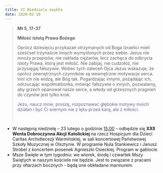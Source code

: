 ```yaml
---
title: VI Niedziela zwykła
date: 2020-02-16
---
```


> **Mt 5, 17-37**
>
> **Miłość istotą Prawa Bożego**
>
> Oprócz dziesięciu przykazań otrzymanych od Boga Izraelici mieli sześćset trzynaście innych wymyślonych przez siebie. Jezus nie mnoży przepisów, nie nakłada ciężarów, lecz zachęca do odkrycia istoty Prawa, którą jest miłość. Nie zabijaj, nie cudzołóż, nie przysięgaj fałszywie. Wobec tych zaleceń Ojca Jezus wskazuje, że oprócz zewnętrznych czynników są wewnętrzne motywacje serca. Inni ich nie widzą, ale Bóg tak. Pogardzając innymi, pożądając ich, odrzucając współmałżonka, mówiąc fałszywie o innych, pozwalamy, aby grzech opanował nasze serce, a wtedy od grzesznych pragnień do czynów jest tylko krok.
>
> <span style="color: #666699;">Jezu, naucz mnie, proszę, rozpoznawać głębokie motywy moich działań i być Ci wiernym nie z lęku przed karą, ale z miłości. </span>
>
> &nbsp;


- W następną niedzielę – 23 lutego o godzinie <u>15:00</u> – odbędzie się **XXII Wenta Dobroczynna Akcji Katolickiej** na rzecz Hospicjum dla Dzieci Caritas Archidiecezji Warmińskiej, w sali koncertowej Państwowej Szkoły Muzycznej w Olsztynie. W programie Nula Stankiewicz i Janusz Strobel z koncertem piosenek Agnieszki Osieckiej. Program w gablocie.
- Msze Święte w tym tygodniu: we wtorek, środę i czwartek Mszy Świętych w naszym kościele nie będzie. Jest to związane z pracami przy ołtarzach bocznych - będą one obkładane marmurem.
